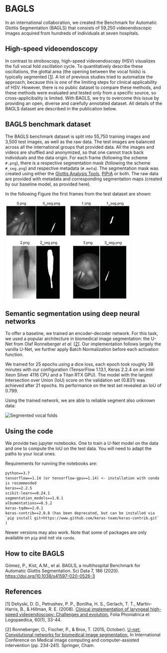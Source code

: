 # BAGLS

In an international collaboration, we created the Benchmark for Automatic Glottis Segmentation (BAGLS) that consists of 59,250 videoendoscopic images acquired from hundreds of individuals at seven hospitals.

## High-speed videoendoscopy

In contrast to stroboscopy, high-speed videoendoscopy (HSV) visualizes the full vocal fold oscillation cycle. To quantitatively describe these oscillations, the glottal area (the opening between the vocal folds) is typically segmented [[1](#citation1)]. A lot of previous studies tried to automatize the approach, because this is one of the limiting steps for clinical applicability of HSV. However, there is no public dataset to compare these methods, and these methods were evaluated and tested only from a specific source, so cross-applicibality is limited. With BAGLS, we try to overcome this issue by providing an open, diverse and carefully annotated dataset. All details of the BAGLS dataset are described in the publication below.

## BAGLS benchmark dataset

The BAGLS benchmark dataset is split into 55,750 training images and 3,500 test images, as well as the raw data. The test images are balanced across all the international groups that provided data. All the images and videos are shuffled and anonymized, so that one cannot track back individuals and the data origin. For each frame (following the scheme ```#.png```), there is a respective segmentation mask (following the scheme ```#_seg.png```) and respective metadata (```#.meta```). The segmentation mask was created using  either the [Glottis Analysis Tools](http://www.hno-klinik.uk-erlangen.de/phoniatrie/forschung/computational-medicine/gat-software/), [PiPrA](https://github.com/anki-xyz/pipra) or both. The raw data are provided with metadata and corresponding segmentation maps (created by our baseline model, as provided here).

In the following Figure the first frames from the test dataset are shown:

![Examples from the test dataset](Images/examples_test_dataset.png "Examples from the test dataset")

## Semantic segmentation using deep neural networks

To offer a baseline, we trained an encoder-decoder network. For this task, we used a popular architecture in biomedical image segmentation: the U-Net from Olaf Ronneberger _et al._ [[2](#citation2)].
Our implementation follows largely the vanilla U-Net, we further apply Batch Normalization before each activation function. 

We trained for 25 epochs using a dice loss, each epoch took roughly 38 minutes with our configuration (TensorFlow 1.13.1, Keras 2.2.4 on an Intel Xeon Silver 4116 CPU and a Titan RTX GPU). The model with the largest Intersection over Union (IoU) score on the validation set (0.831) was achieved after 21 epochs. Its performance on the test set revealed an IoU of 0.799. 

Using the trained network, we are able to reliable segment also unknown data:

![Segmented vocal folds](Images/vocal_folds_segmented.gif "Vocal folds segmented")

## Using the code

We provide two jupyter notebooks. One to train a U-Net model on the data and one to compute the IoU on the test data. You will need to adapt the paths to your local ones. 

Requirements for running the notebooks are:

```
python==3.7
tensorflow==1.14 (or tensorflow-gpu==1.14) <- installation with conda is recommended
keras==2.2.5
scikit-learn==0.24.1
segmentation_models==1.0.1
albumentations==0.5.2
keras-tqdm==2.0.1
keras-contrib==2.0.8 (has been deprecated, but can be installed via `pip install git+https://www.github.com/keras-team/keras-contrib.git` )
```
Newer versions may also work. Note that some of packages are only available on `pip` and not via `conda`.

## How to cite BAGLS

Gómez, P., Kist, A.M., et al. BAGLS, a multihospital Benchmark for Automatic Glottis Segmentation. Sci Data 7, 186 (2020). https://doi.org/10.1038/s41597-020-0526-3

## References

<a name="citation1">[1]</a> Deliyski, D. D., Petrushev, P. P., Bonilha, H. S., Gerlach, T. T., Martin-Harris, B., & Hillman, R. E. (2008). [Clinical implementation of laryngeal high-speed videoendoscopy: Challenges and evolution.](https://doi.org/10.1159/000111802) Folia Phoniatrica et Logopaedica, 60(1), 33-44.

<a name="citation2">[2]</a> Ronneberger, O., Fischer, P., & Brox, T. (2015, October). [U-net: Convolutional networks for biomedical image segmentation.](http://dx.doi.org/10.1007/978-3-319-24574-4_28) In International Conference on Medical image computing and computer-assisted intervention (pp. 234-241). Springer, Cham.


